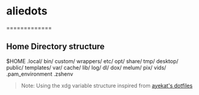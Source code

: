 # aliedots
=============

## Home Directory structure

$HOME
	.local/
		bin/
			custom/
			wrappers/
		etc/
		opt/
		share/
		tmp/
			desktop/
			public/
			templates/
		var/
			cache/
			lib/
			log/
	dl/
	dox/
	melum/
	pix/
	vids/
	.pam_environment
	.zshenv

>Note: Using the xdg variable structure inspired from [ayekat's dotfiles](https://github.com/ayekat/dotfiles)

